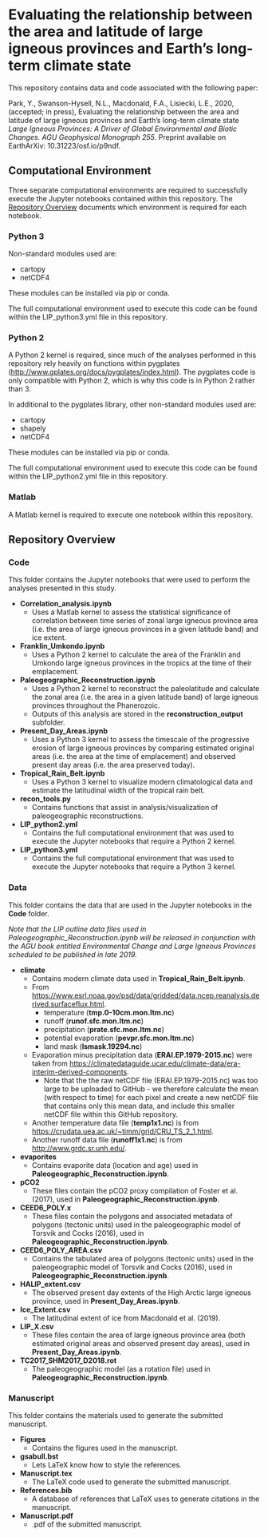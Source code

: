 # Evaluating the relationship between the area and latitude of large igneous provinces and Earth’s long-term climate state

This repository contains data and code associated with the following paper:

Park, Y., Swanson-Hysell, N.L., Macdonald, F.A., Lisiecki, L.E., 2020, (accepted; in press), Evaluating the relationship between the area and latitude of large igneous provinces and Earth’s long-term climate state *Large Igneous Provinces: A Driver of Global Environmental and Biotic Changes. AGU Geophysical Monograph 255*. Preprint available on EarthArXiv: 10.31223/osf.io/p9ndf.

## Computational Environment

Three separate computational environments are required to successfully execute the Jupyter notebooks contained within this repository. The [Repository Overview](#repository-overview) documents which environment is required for each notebook.

### Python 3

Non-standard modules used are:

* cartopy
* netCDF4

These modules can be installed via pip or conda.

The full computational environment used to execute this code can be found within the LIP_python3.yml file in this repository.

### Python 2

A Python 2 kernel is required, since much of the analyses performed in this repository rely heavily on functions within pygplates (http://www.gplates.org/docs/pygplates/index.html). The pygplates code is only compatible with Python 2, which is why this code is in Python 2 rather than 3.

In additional to the pygplates library, other non-standard modules used are:

* cartopy
* shapely
* netCDF4

These modules can be installed via pip or conda.

The full computational environment used to execute this code can be found within the LIP_python2.yml file in this repository.

### Matlab

A Matlab kernel is required to execute one notebook within this repository.

## Repository Overview

### Code

This folder contains the Jupyter notebooks that were used to perform the analyses presented in this study.

* **Correlation_analysis.ipynb**
    * Uses a Matlab kernel to assess the statistical significance of correlation between time series of zonal large igneous province area (i.e. the area of large igneous provinces in a given latitude band) and ice extent.
* **Franklin_Umkondo.ipynb**
    * Uses a Python 2 kernel to calculate the area of the Franklin and Umkondo large igneous provinces in the tropics at the time of their emplacement.
* **Paleogeographic_Reconstruction.ipynb**
    * Uses a Python 2 kernel to reconstruct the paleolatitude and calculate the zonal area (i.e. the area in a given latitude band) of large igneous provinces throughout the Phanerozoic.
    * Outputs of this analysis are stored in the **reconstruction_output** subfolder.
* **Present_Day_Areas.ipynb**
    * Uses a Python 3 kernel to assess the timescale of the progressive erosion of large igneous provinces by comparing estimated original areas (i.e. the area at the time of emplacement) and observed present day areas (i.e. the area preserved today).
* **Tropical_Rain_Belt.ipynb**
    * Uses a Python 3 kernel to visualize modern climatological data and estimate the latitudinal width of the tropical rain belt.
* **recon_tools.py**
    * Contains functions that assist in analysis/visualization of paleogeographic reconstructions.
* **LIP_python2.yml**
    * Contains the full computational environment that was used to execute the Jupyter notebooks that require a Python 2 kernel.
* **LIP_python3.yml**
    * Contains the full computational environment that was used to execute the Jupyter notebooks that require a Python 3 kernel.

### Data

This folder contains the data that are used in the Jupyter notebooks in the **Code** folder.

*Note that the LIP outline data files used in Paleogeographic_Reconstruction.ipynb will be released in conjunction with the AGU book entitled Environmental Change and Large Igneous Provinces scheduled to be published in late 2019.*

* **climate**
    * Contains modern climate data used in **Tropical_Rain_Belt.ipynb**.
    * From https://www.esrl.noaa.gov/psd/data/gridded/data.ncep.reanalysis.derived.surfaceflux.html.
        * temperature (**tmp.0-10cm.mon.ltm.nc**)
        * runoff (**runof.sfc.mon.ltm.nc**)
        * precipitation (**prate.sfc.mon.ltm.nc**)
        * potential evaporation (**pevpr.sfc.mon.ltm.nc**)
        * land mask (**lsmask.19294.nc**)
    * Evaporation minus precipitation data (**ERAI.EP.1979-2015.nc**) were taken from https://climatedataguide.ucar.edu/climate-data/era-interim-derived-components.
        * Note that the the raw netCDF file (ERAI.EP.1979-2015.nc) was too large to be uploaded to GitHub - we therefore calculate the mean (with respect to time) for each pixel and create a new netCDF file that contains only this mean data, and include this smaller netCDF file within this GitHub repository.
    * Another temperature data file (**temp1x1.nc**) is from https://crudata.uea.ac.uk/~timm/grid/CRU_TS_2_1.html.
    * Another runoff data file (**runoff1x1.nc**) is from http://www.grdc.sr.unh.edu/.
* **evaporites**
    * Contains evaporite data (location and age) used in **Paleogeographic_Reconstruction.ipynb**.
* **pCO2**
    * These files contain the pCO2 proxy compilation of Foster et al. (2017), used in **Paleogeographic_Reconstruction.ipynb**.
* **CEED6_POLY.x**
    * These files contain the polygons and associated metadata of polygons (tectonic units) used in the paleogeographic model of Torsvik and Cocks (2016), used in **Paleogeographic_Reconstruction.ipynb**.
* **CEED6_POLY_AREA.csv**
    * Contains the tabulated area of polygons (tectonic units) used in the paleogeographic model of Torsvik and Cocks (2016), used in **Paleogeographic_Reconstruction.ipynb**.
* **HALIP_extent.csv**
    * The observed present day extents of the High Arctic large igneous province, used in **Present_Day_Areas.ipynb**.
* **Ice_Extent.csv**
    * The latitudinal extent of ice from Macdonald et al. (2019).
* **LIP_X.csv**
    * These files contain the area of large igneous province area (both estimated original areas and observed present day areas), used in **Present_Day_Areas.ipynb**.
* **TC2017_SHM2017_D2018.rot**
    * The paleogeographic model (as a rotation file) used in **Paleogeographic_Reconstruction.ipynb**.

### Manuscript

This folder contains the materials used to generate the submitted manuscript.

* **Figures**
    * Contains the figures used in the manuscript.
* **gsabull.bst**
    * Lets LaTeX know how to style the references.
* **Manuscript.tex**
    * The LaTeX code used to generate the submitted manuscript.
* **References.bib**
    * A database of references that LaTeX uses to generate citations in the manuscript.
* **Manuscript.pdf**
    * .pdf of the submitted manuscript.
